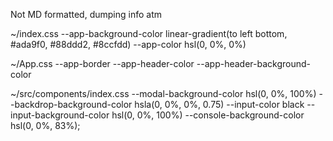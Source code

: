 Not MD formatted, dumping info atm

~/index.css
    --app-background-color                  linear-gradient(to left bottom, #ada9f0, #88ddd2, #8ccfdd)
    --app-color                             hsl(0, 0%, 0%)

~/App.css
    --app-border
    --app-header-color
    --app-header-background-color

~/src/components/index.css
    --modal-background-color                hsl(0, 0%, 100%)
    --backdrop-background-color             hsla(0, 0%, 0%, 0.75)
    --input-color                           black
    --input-background-color                hsl(0, 0%, 100%)
    --console-background-color              hsl(0, 0%, 83%);